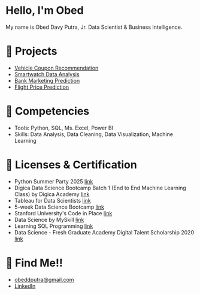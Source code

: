 # Hello, I'm Obed 
My name is Obed Davy Putra, Jr. Data Scientist & Business Intelligence.

# 🏢 Projects
  - [Vehicle Coupon Recommendation](https://github.com/obedavy/Vehicle-Coupon-Recommendation)
  - [Smartwatch Data Analysis](https://github.com/obedavy/Smartwatch-Data-Analysis)
  - [Bank Marketing Prediction](https://github.com/obedavy/Adoption-Prediction-Bank-Marketing)
  - [Flight Price Prediction](https://github.com/obedavy/Flight-Price-Prediction)
# 🎁 Competencies
  - Tools: Python, SQL, Ms. Excel, Power BI
  - Skills: Data Analysis, Data Cleaning, Data Visualization, Machine Learning
# 📑 Licenses & Certification
  - Python Summer Party 2025 [link](https://drive.google.com/file/d/1okCuf1OP_W-NS3x6kPEAVJY-g6wRP80N/view?usp=sharing)
  - Digica Data Science Bootcamp Batch 1 (End to End Machine Learning Class) by Digica Academy [link](https://drive.google.com/file/d/1BBf2zCfKyGxuVbjAk4xYVHYp1TDkxjcM/view?usp=sharing)
  - Tableau for Data Scientists [link](https://www.linkedin.com/learning/certificates/0552f5b1e7f139ab27e306d128dab21c65a493e874f1b587a6e19c007256837b?lipi=urn%3Ali%3Apage%3Ad_flagship3_profile_view_base_certifications_details%3BBfE84IBjQ5OF%2FUhpkmj7YQ%3D%3D)
  - 5-week Data Science Bootcamp [link](https://aiplanet.com/course/certificates/verify/99cc2dea-2c96-4785-9468-6f755dbebb51)
  - Stanford University's Code in Place [link](https://codeinplace.stanford.edu/cip3/certificate/mgvtbi)
  - Data Science by MySkill [link](https://drive.google.com/file/d/1i5YXJWGjw7eVNMas9VErjgSfxtnoh9A4/view?usp=sharing)
  - Learning SQL Programming [link](https://www.linkedin.com/learning/certificates/0163a78554a44dfe155f7ebc75aa96430780939dc62e69eb3a2ca2989f77eacb?trk=share_certificate&lipi=urn%3Ali%3Apage%3Ad_flagship3_profile_view_base_certifications_details%3BBfE84IBjQ5OF%2FUhpkmj7YQ%3D%3D)
  - Data Science - Fresh Graduate Academy Digital Talent Scholarship 2020 [link](https://drive.google.com/file/d/1ukrzRppQPapZIyp1uGR_kFcV9TOmZ9VW/view?usp=sharing)
# 💬 Find Me!!
  - [obeddputra@gmail.com](obeddputra@gmail.com)
  - [LinkedIn](https://www.linkedin.com/in/obeddavy/)
